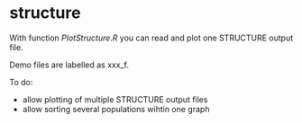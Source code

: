 structure
=========

With function $PlotStructure.R$ you can read and plot one STRUCTURE output file.

Demo files are labelled as xxx_f.

To do:
- allow plotting of multiple STRUCTURE output files
- allow sorting several populations wihtin one graph
